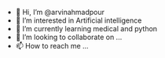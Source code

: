 - 👋 Hi, I’m @arvinahmadpour
- 👀 I’m interested in Artificial intelligence
- 🌱 I’m currently learning medical and python
- 💞️ I’m looking to collaborate on ...
- 📫 How to reach me ...

<!---
arvinahmadpour/arvinahmadpour is a ✨ special ✨ repository because its `README.md` (this file) appears on your GitHub profile.
You can click the Preview link to take a look at your changes.
--->

